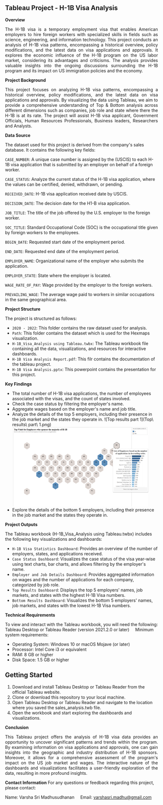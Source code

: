 ## Tableau Project - H-1B Visa Analysis

__Overview__

<p align="justify">The H-1B visa is a temporary employment visa that enables American employers to hire foreign workers with specialized skills in fields such as science, engineering, and information technology. This project conducts an analysis of H-1B visa patterns, encompassing a historical overview, policy modifications, and the latest data on visa applications and approvals. It explores the economic influence of the H-1B program on the US labor market, considering its advantages and criticisms. The analysis provides valuable insights into the ongoing discussions surrounding the H-1B program and its impact on US immigration policies and the economy.</p>

__Project Background__

<p align="justify">This project focuses on analyzing H-1B visa patterns, encompassing a historical overview, policy modifications, and the latest data on visa applications and approvals. By visualizing the data using Tableau, we aim to provide a comprehensive understanding of Top & Bottom analysis across different dimensions such as companies, job role and state where there the H-1B is at its rate. The project will assist H-1B visa applicant, Government Officials, Human Resources Professionals, Business leaders, Researchers and Analysts.</p>

__Data Source__

The dataset used for this project is derived from the company's sales database. It contains the following key fields:  

`CASE_NUMBER`: A unique case number is assigned by the (USCIS) to each H-1B visa application that is submitted by an employer on behalf of a foreign worker.

`CASE_STATUS`: Analyze the current status of the H-1B visa application, where the values can be certified, denied, withdrawn, or pending.

`RECEIVED_DATE`: H-1B visa application received date by USCIS.

`DECISION_DATE`: The decision date for the H1-B visa application.

`JOB_TITLE`: The title of the job offered by the U.S. employer to the foreign worker.

`SOC_TITLE`: Standard Occupational Code (SOC) is the occupational title given by foreign workers to the employees.

`BEGIN_DATE`: Requested start date of the employment period.

`END_DATE`: Requested end date of the employment period.

`EMPLOYER_NAME`: Organizational name of the employer who submits the application.

`EMPLOYER_STATE`: State where the employer is located.

`WAGE_RATE_OF_PAY`: Wage provided by the employer to the foreign workers.

`PREVAILING_WAGE`: The average wage paid to workers in similar occupations in the same geographical area.
    

__Project Structure__

The project is structured as follows:
- `2020 - 2022`: This folder contains the raw dataset used for analysis.
- `Path`: This folder contains the dataset which is used for the Hexmaps visualization.
-  `H-1B_Visa_Analysis using Tableau.twbx`: The Tableau workbook file containing all the data, visualizations, and resources for interactive dashboards.
- `H-1B Visa Analysis Report.pdf`: This filr contains the documentation of the tableau project.
- `H-1B Visa Analysis.pptx`: This powerpoint contains the presentation for this project.
    

__Key Findings__

- The total number of H-1B visa applications, the number of employees associated with the visas, and the count of states involved.
- Check the case status by filtering the employer's name.
- Aggregate wages based on the employer's name and job title.
- Analyze the details of the top 5 employers, including their presence in the job market and the states they operate in.
    ![Top results part 1](Top\ results\ part\ 1.png)
    ![Top results part 2](Top_results_part_2.png)
- Explore the details of the bottom 5 employers, including their presence in the job market and the states they operate in.

__Project Outputs__

The Tableau workbook (H-1B_Visa_Analysis using Tableau.twbx) includes the following key visualizations and dashboards:
- `H-1B Visa Statistics Dashboard`: Provides an overview of the number of employers, states, and applications received.
- `Case Status Dashboard`: Visualizes the case status of the visa year-wise using text charts, bar charts, and allows filtering by the employer's name.
- `Employer and Job Details Dashboard`: Provides aggregated information on wages and the number of applications for each company, categorized by job role.
- `Top Results Dashboard`: Displays the top 5 employers' names, job markets, and states with the highest H-1B Visa numbers.
- `Bottom Results Dashboard`: Visualizes the bottom 5 employers' names, job markets, and states with the lowest H-1B Visa numbers.

__Technical Requirements__

To view and interact with the Tableau workbook, you will need the following:
Tableau Desktop or Tableau Reader (version 2021.2.0 or later)
    Minimum system requirements:
- Operating System: Windows 10 or macOS Mojave (or later)
- Processor: Intel Core i3 or equivalent
- RAM: 8 GB or higher
- Disk Space: 1.5 GB or higher

## __Getting Started__

1) Download and install Tableau Desktop or Tableau Reader from the official Tableau website.
2) Clone or download this repository to your local machine.
3) Open Tableau Desktop or Tableau Reader and navigate to the location where you saved the sales_analysis.twb file.
4) Open the workbook and start exploring the dashboards and visualizations.

__Conclusion__

<p align="justify">This Tableau project offers the analysis of H-1B visa data provides an opportunity to uncover significant patterns and trends within the program. By examining information on visa applications and approvals, one can gain insights into the geographic and industry distribution of H-1B sponsors. Moreover, it allows for a comprehensive assessment of the program's impact on the US job market and wages. The interactive nature of the dashboards and visualizations facilitates a user-friendly exploration of the data, resulting in more profound insights.</p>

__Contact Information__
For any questions or feedback regarding this project, please contact:

Name: Varsha Sri Madhusudhanan
    Email: varshasri.madhu@gmail.com
